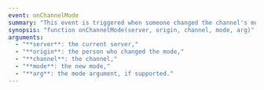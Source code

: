 ```yaml
---
event: onChannelMode
summary: "This event is triggered when someone changed the channel's mode."
synopsis: "function onChannelMode(server, origin, channel, mode, arg)"
arguments:
  - "**server**: the current server,"
  - "**origin**: the person who changed the mode,"
  - "**channel**: the channel,"
  - "**mode**: the new mode,"
  - "**arg**: the mode argument, if supported."
---
```


